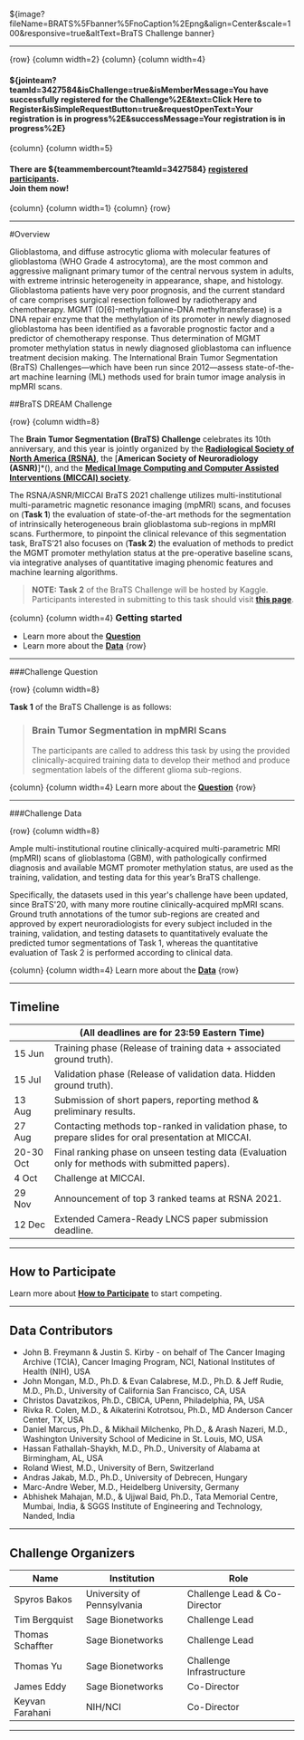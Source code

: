 ${image?fileName=BRATS%5Fbanner%5FnoCaption%2Epng&align=Center&scale=100&responsive=true&altText=BraTS Challenge banner}

---

{row}
 {column width=2}
 {column}
 {column width=4}

#### ${jointeam?teamId=3427584&isChallenge=true&isMemberMessage=You have successfully registered for the Challenge%2E&text=Click Here to Register&isSimpleRequestButton=true&requestOpenText=Your registration is in progress%2E&successMessage=Your registration is in progress%2E}

{column}
 {column width=5} 
#### There are ${teammembercount?teamId=3427584} [registered participants](https://www.synapse.org/#!Team:0). <br>**Join them now!**
 {column}
 {column width=1}
 {column}
{row}

---

#Overview

Glioblastoma, and diffuse astrocytic glioma with molecular features of glioblastoma (WHO Grade 4 astrocytoma), are the most common and aggressive malignant primary tumor of the central nervous system in adults, with extreme intrinsic heterogeneity in appearance, shape, and histology. Glioblastoma patients have very poor prognosis, and the current standard of care comprises surgical resection followed by radiotherapy and chemotherapy. MGMT (O[6]-methylguanine-DNA methyltransferase) is a DNA repair enzyme that the methylation of its promoter in newly diagnosed glioblastoma has been identified as a favorable prognostic factor and a predictor of chemotherapy response. Thus determination of MGMT promoter methylation status in newly diagnosed glioblastoma can influence treatment decision making. The International Brain Tumor Segmentation (BraTS) Challenges—which have been run since 2012—assess state-of-the-art machine learning (ML) methods used for brain tumor image analysis in mpMRI scans. 

##BraTS DREAM Challenge

{row}
 {column width=8}

The **Brain Tumor Segmentation (BraTS) Challenge** celebrates its 10th anniversary, and this year is jointly organized by the [**Radiological Society of North America (RSNA)**](), the [**American Society of Neuroradiology (ASNR)**]*(), and the [**Medical Image Computing and Computer Assisted Interventions (MICCAI) society**]().

The RSNA/ASNR/MICCAI BraTS 2021 challenge utilizes multi-institutional multi-parametric magnetic resonance imaging (mpMRI) scans, and focuses on (**Task 1**) the evaluation of state-of-the-art methods for the segmentation of intrinsically heterogeneous brain glioblastoma sub-regions in mpMRI scans. Furthermore, to pinpoint the clinical relevance of this segmentation task, BraTS’21 also focuses on (**Task 2**) the evaluation of methods to predict the MGMT promoter methylation status at the pre-operative baseline scans, via integrative analyses of quantitative imaging phenomic features and machine learning algorithms.

> **NOTE:** **Task 2** of the BraTS Challenge will be hosted by Kaggle. Participants interested in submitting to this task should visit [**this page**]().

{column}
 {column width=4} 
<font size = 3> **Getting started** </font>
+ Learn more about the [**Question**](#!Synapse:syn25829070/wiki/610872)
+ Learn more about the [**Data**](#!Synapse:syn25829070/wiki/610873)
{row}

---

###Challenge Question

{row}
 {column width=8}

**Task 1** of the BraTS Challenge is as follows:

>  ### Brain Tumor Segmentation in mpMRI Scans
> 
> The participants are called to address this task by using the provided clinically-acquired training data to develop their method and produce segmentation labels of the different glioma sub-regions.

{column}
 {column width=4} 
Learn more about the [**Question**](#!Synapse:syn25829070/wiki/610872)
{row}

---

###Challenge Data

{row}
 {column width=8}

Ample multi-institutional routine clinically-acquired multi-parametric MRI (mpMRI) scans of glioblastoma (GBM), with pathologically confirmed diagnosis and available MGMT promoter methylation status, are used as the training, validation, and testing data for this year’s BraTS challenge.

Specifically, the datasets used in this year's challenge have been updated, since BraTS'20, with many more routine clinically-acquired mpMRI scans. Ground truth annotations of the tumor sub-regions are created and approved by expert neuroradiologists for every subject included in the training, validation, and testing datasets to quantitatively evaluate the predicted tumor segmentations of Task 1, whereas the quantitative evaluation of Task 2 is performed according to clinical data.

{column}
 {column width=4} 
Learn more about the [**Data**](#!Synapse:syn25829070/wiki/610873)
{row}

---

## Timeline

| | **(All deadlines are for 23:59 Eastern Time)** |
| --- | --- |
| 15 Jun | Training phase (Release of training data + associated ground truth). |
| 15 Jul | Validation phase (Release of validation data. Hidden ground truth). |
| 13 Aug | Submission of short papers, reporting method & preliminary results. |
| 27 Aug | Contacting methods top-ranked in validation phase, to prepare slides for oral presentation at MICCAI. |
| 20-30 Oct | Final ranking phase on unseen testing data (Evaluation only for methods with submitted papers). |
| 4 Oct | Challenge at MICCAI. |
| 29 Nov | Announcement of top 3 ranked teams at RSNA 2021. |
| 12 Dec | Extended Camera-Ready LNCS paper submission deadline. |

---

## How to Participate

Learn more about [**How to Participate**](#!Synapse:syn25829070/wiki/610874) to start competing.

---

## Data Contributors

* John B. Freymann & Justin S. Kirby - on behalf of The Cancer Imaging Archive (TCIA),    Cancer Imaging Program, NCI, National Institutes of Health (NIH), USA
* John Mongan, M.D., Ph.D. & Evan Calabrese, M.D., Ph.D. & Jeff Rudie, M.D., Ph.D.,    University of California San Francisco, CA, USA
* Christos Davatzikos, Ph.D.,    CBICA, UPenn, Philadelphia, PA, USA
* Rivka R. Colen, M.D., & Aikaterini Kotrotsou, Ph.D.,    MD Anderson Cancer Center, TX, USA
* Daniel Marcus, Ph.D., & Mikhail Milchenko, Ph.D., & Arash Nazeri, M.D.,    Washington University School of Medicine in St. Louis, MO, USA
* Hassan Fathallah-Shaykh, M.D., Ph.D.,    University of Alabama at Birmingham, AL, USA
* Roland Wiest, M.D.,    University of Bern, Switzerland
* Andras Jakab, M.D., Ph.D.,    University of Debrecen, Hungary
* Marc-Andre Weber, M.D.,    Heidelberg University, Germany
* Abhishek Mahajan, M.D., & Ujjwal Baid, Ph.D.,    Tata Memorial Centre, Mumbai, India, & SGGS Institute of Engineering and Technology, Nanded, India

---

## Challenge Organizers

| Name |  Institution | Role |
| --- | --- |--- |
| Spyros Bakos | University of Pennsylvania | Challenge Lead & Co-Director |
| Tim Bergquist | Sage Bionetworks | Challenge Lead |
| Thomas Schaffter | Sage Bionetworks | Challenge Lead |
| Thomas Yu | Sage Bionetworks | Challenge Infrastructure |
| James Eddy | Sage Bionetworks | Co-Director |
| Keyvan Farahani | NIH/NCI | Co-Director |
---